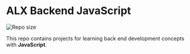 # ALX Backend JavaScript

![Repo size](https://img.shields.io/github/repo-size/B3zaleel/alx-backend-javascript)

This repo contains projects for learning back end development concepts with __JavaScript__.
